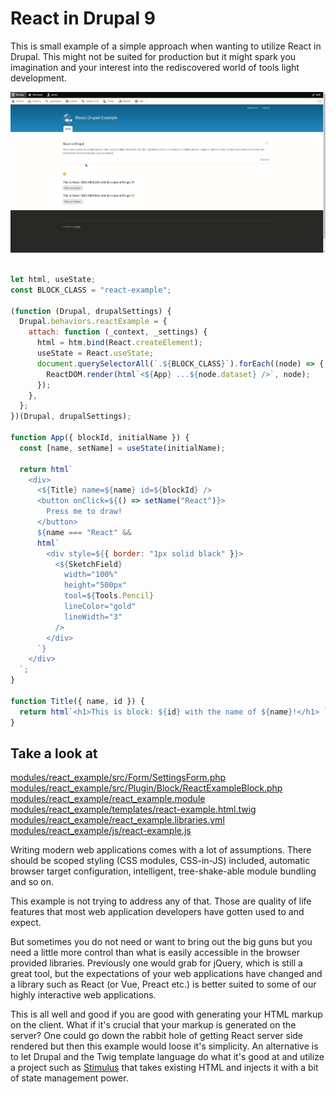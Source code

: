 # React in Drupal 9

This is small example of a simple approach when wanting to utilize React in Drupal.
This might not be suited for production but it might spark you imagination and your
interest into the rediscovered world of tools light development.

![React in Drupal example](https://raw.githubusercontent.com/reload/react-drupal-example/main/example_assets/react_in_drupal.gif)

```javascript

let html, useState;
const BLOCK_CLASS = "react-example";

(function (Drupal, drupalSettings) {
  Drupal.behaviors.reactExample = {
    attach: function (_context, _settings) {
      html = htm.bind(React.createElement);
      useState = React.useState;
      document.querySelectorAll(`.${BLOCK_CLASS}`).forEach((node) => {
        ReactDOM.render(html`<${App} ...${node.dataset} />`, node);
      });
    },
  };
})(Drupal, drupalSettings);

function App({ blockId, initialName }) {
  const [name, setName] = useState(initialName);

  return html`
    <div>
      <${Title} name=${name} id=${blockId} />
      <button onClick=${() => setName("React")}>
        Press me to draw!
      </button>
      ${name === "React" &&
      html`
        <div style=${{ border: "1px solid black" }}>
          <${SketchField}
            width="100%"
            height="500px"
            tool=${Tools.Pencil}
            lineColor="gold"
            lineWidth="3"
          />
        </div>
      `}
    </div>
  `;
}

function Title({ name, id }) {
  return html`<h1>This is block: ${id} with the name of ${name}!</h1> `;
}

```

## Take a look at

[modules/react_example/src/Form/SettingsForm.php](web/modules/react_example/src/Form/SettingsForm.php)
[modules/react_example/src/Plugin/Block/ReactExampleBlock.php](web/modules/react_example/src/Plugin/Block/ReactExampleBlock.php)
[modules/react_example/react_example.module](web/modules/react_example/react_example.module)
[modules/react_example/templates/react-example.html.twig](web/modules/react_example/templates/react-example.html.twig)
[modules/react_example/react_example.libraries.yml](web/modules/react_example/react_example.libraries.yml)
[modules/react_example/js/react-example.js](web/modules/react_example/js/react-example.js)

Writing modern web applications comes with a lot of assumptions.
There should be scoped styling (CSS modules, CSS-in-JS) included,
automatic browser target configuration, intelligent, tree-shake-able module
bundling and so on.

This example is not trying to address any of that. Those are quality of life
features that most web application developers have gotten used to and expect.

But sometimes you do not need or want to bring out the big guns but you need
a little more control than what is easily accessible in the browser provided
libraries. Previously one would grab for jQuery, which is still a great tool,
but the expectations of your web applications have changed and a library such as
React (or Vue, Preact etc.) is better suited to some of our highly interactive
web applications.

This is all well and good if you are good with generating your HTML markup on
the client. What if it's crucial that your markup is generated on the server?
One could go down the rabbit hole of getting React server side rendered but then
this example would loose it's simplicity.
An alternative is to let Drupal and the Twig template language do what it's
good at and utilize a project such as [Stimulus](https://stimulusjs.org/) that
takes existing HTML and injects it with a bit of state management power.
